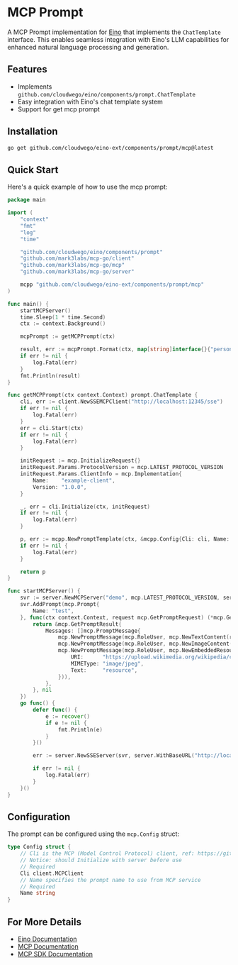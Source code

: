 # MCP Prompt

A MCP Prompt implementation for [Eino](https://github.com/cloudwego/eino) that implements the `ChatTemplate` interface. This enables seamless integration with Eino's LLM capabilities for enhanced natural language processing and generation.

## Features

- Implements `github.com/cloudwego/eino/components/prompt.ChatTemplate`
- Easy integration with Eino's chat template system
- Support for get mcp prompt

## Installation

```bash
go get github.com/cloudwego/eino-ext/components/prompt/mcp@latest
```

## Quick Start

Here's a quick example of how to use the mcp prompt:

```go
package main

import (
	"context"
	"fmt"
	"log"
	"time"

	"github.com/cloudwego/eino/components/prompt"
	"github.com/mark3labs/mcp-go/client"
	"github.com/mark3labs/mcp-go/mcp"
	"github.com/mark3labs/mcp-go/server"

	mcpp "github.com/cloudwego/eino-ext/components/prompt/mcp"
)

func main() {
	startMCPServer()
	time.Sleep(1 * time.Second)
	ctx := context.Background()

	mcpPrompt := getMCPPrompt(ctx)

	result, err := mcpPrompt.Format(ctx, map[string]interface{}{"persona": "Describe the content of the image"})
	if err != nil {
		log.Fatal(err)
	}
	fmt.Println(result)
}

func getMCPPrompt(ctx context.Context) prompt.ChatTemplate {
	cli, err := client.NewSSEMCPClient("http://localhost:12345/sse")
	if err != nil {
		log.Fatal(err)
	}
	err = cli.Start(ctx)
	if err != nil {
		log.Fatal(err)
	}

	initRequest := mcp.InitializeRequest{}
	initRequest.Params.ProtocolVersion = mcp.LATEST_PROTOCOL_VERSION
	initRequest.Params.ClientInfo = mcp.Implementation{
		Name:    "example-client",
		Version: "1.0.0",
	}

	_, err = cli.Initialize(ctx, initRequest)
	if err != nil {
		log.Fatal(err)
	}

	p, err := mcpp.NewPromptTemplate(ctx, &mcpp.Config{Cli: cli, Name: "test"})
	if err != nil {
		log.Fatal(err)
	}

	return p
}

func startMCPServer() {
	svr := server.NewMCPServer("demo", mcp.LATEST_PROTOCOL_VERSION, server.WithPromptCapabilities(false))
	svr.AddPrompt(mcp.Prompt{
		Name: "test",
	}, func(ctx context.Context, request mcp.GetPromptRequest) (*mcp.GetPromptResult, error) {
		return &mcp.GetPromptResult{
			Messages: []mcp.PromptMessage{
				mcp.NewPromptMessage(mcp.RoleUser, mcp.NewTextContent(request.Params.Arguments["persona"])),
				mcp.NewPromptMessage(mcp.RoleUser, mcp.NewImageContent("https://upload.wikimedia.org/wikipedia/commons/3/3a/Cat03.jpg", "image/jpeg")),
				mcp.NewPromptMessage(mcp.RoleUser, mcp.NewEmbeddedResource(mcp.TextResourceContents{
					URI:      "https://upload.wikimedia.org/wikipedia/commons/3/3a/Cat03.jpg",
					MIMEType: "image/jpeg",
					Text:     "resource",
				})),
			},
		}, nil
	})
	go func() {
		defer func() {
			e := recover()
			if e != nil {
				fmt.Println(e)
			}
		}()

		err := server.NewSSEServer(svr, server.WithBaseURL("http://localhost:12345")).Start("localhost:12345")

		if err != nil {
			log.Fatal(err)
		}
	}()
}


```

## Configuration

The prompt can be configured using the `mcp.Config` struct:

```go
type Config struct {
    // Cli is the MCP (Model Control Protocol) client, ref: https://github.com/mark3labs/mcp-go
    // Notice: should Initialize with server before use
    // Required
    Cli client.MCPClient
    // Name specifies the prompt name to use from MCP service
    // Required
    Name string
}
```

## For More Details

- [Eino Documentation](https://github.com/cloudwego/eino)
- [MCP Documentation](https://modelcontextprotocol.io/introduction)
- [MCP SDK Documentation](https://github.com/mark3labs/mcp-go?tab=readme-ov-file#prompts)